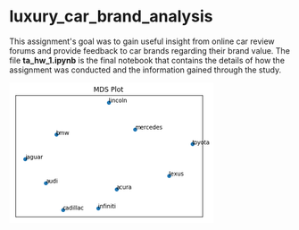 # luxury_car_brand_analysis
This assignment's goal was to gain useful insight from online car review forums and provide feedback to car brands regarding their brand value. The file **ta_hw_1.ipynb** is the final notebook that contains the details of how the assignment was conducted and the information gained through the study. 

![](mds_plot.png)
